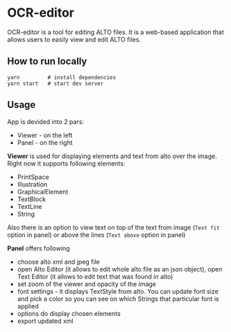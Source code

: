 # OCR-editor

OCR-editor is a tool for editing ALTO files. It is a web-based application that allows users to easily view and edit ALTO files.

## How to run locally
```
yarn         # install dependencies
yarn start   # start dev server
```

## Usage
App is devided into 2 pars:
 - Viewer - on the left
 - Panel - on the right

**Viewer** is used for displaying elements and text from alto over the image. Right now it supports following elements:
 - PrintSpace
 - Illustration
 - GraphicalElement
 - TextBlock
 - TextLine
 - String

 Also there is an option to view text on top of the text from image (`Text fit` option in panel) or above the lines (`Text above` option in panel)

**Panel** offers following
 - choose alto xml and jpeg file
 - open Alto Editor (it allows to edit whole alto file as an json object), open Text Editor (it allows to edit text that was found in alto)
 - set zoom of the viewer and opacity of the image
 - font settings - it displays TextStyle from alto. You can update font size and pick a color so you can see on which Strings that particular font is applied
 - options do display chosen elements
 - export updated xml
